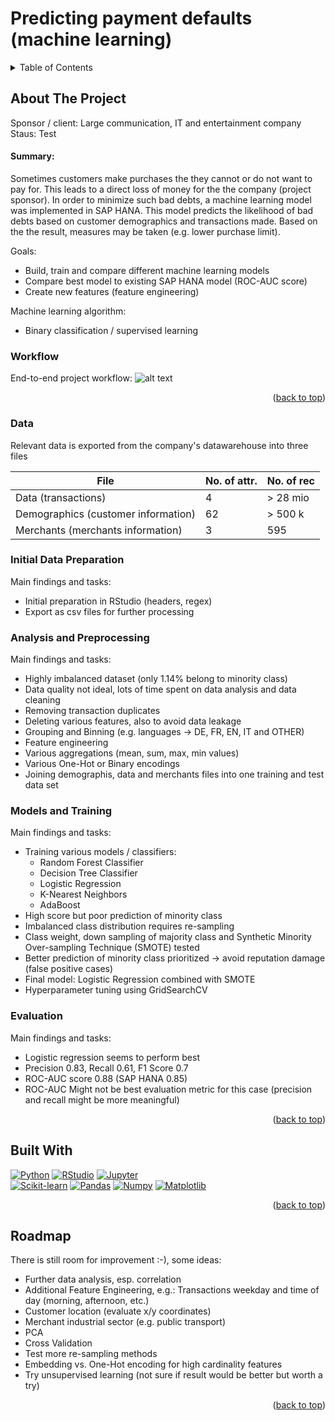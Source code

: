 # Predicting payment defaults (machine learning)

<a name="readme-top"></a>

<!-- PROJECT SHIELDS -->
<!--
*** I'm using markdown "reference style" links for readability.
*** Reference links are enclosed in brackets [ ] instead of parentheses ( ).
*** See the bottom of this document for the declaration of the reference variables
*** for contributors-url, forks-url, etc. This is an optional, concise syntax you may use.
*** https://www.markdownguide.org/basic-syntax/#reference-style-links
-->


<!-- TABLE OF CONTENTS -->
<details>
  <summary>Table of Contents</summary>
  <ol>    
    <li>
      <a href="##about-the-project">About The Project</a>
      <ul>
        <li><a href="#workflow">Workflow</a></li>
        <li><a href="#data">Data</a></li>
        <li><a href="#initial-data-preparation">Initial Data Preparation</a></li>        
        <li><a href="#analysis-and-preprocessing">Analysis and Preprocessing</a></li>
        <li><a href="#models-and-training">Models and Training</a></li>
        <li><a href="#evaluation">Evaluation</a></li>
      </ul>
    </li>    
    <li><a href="#built-with">Built With</a></li>
    <li><a href="#roadmap">Roadmap</a></li>
  </ol>
</details>


<!-- ABOUT THE PROJECT -->
## About The Project

Sponsor / client: Large communication, IT and entertainment company\
Staus: Test

#### Summary:
Sometimes customers make purchases the they cannot or do not want to pay for. This leads to a direct loss of money for the the company (project sponsor). In order to minimize such bad debts, a machine learning model was implemented in SAP HANA. This model predicts the likelihood of bad debts based on customer demographics and transactions made. Based on the the result, measures may be taken (e.g. lower purchase limit).

Goals:
- Build, train and compare different machine learning models
- Compare best model to existing SAP HANA model (ROC-AUC score)
- Create new features (feature engineering)

Machine learning algorithm:
- Binary classification / supervised learning

### Workflow
End-to-end project workflow:
![alt text](https://github.com/0LIFR1/pred-analytics-paym-dflts/blob/main/workflow.png)

<p align="right">(<a href="#readme-top">back to top</a>)</p>

### Data
Relevant data is exported from the company's datawarehouse into three files

| File | No. of attr. | No. of rec |
| --------------- | --------------- | --------------- |
| Data (transactions) | 4 | > 28 mio |
| Demographics (customer information) | 62 | > 500 k |
| Merchants (merchants information) | 3 | 595 |


### Initial Data Preparation
Main findings and tasks:
* Initial preparation in RStudio (headers, regex)
* Export as csv files for further processing

### Analysis and Preprocessing
Main findings and tasks:
* Highly imbalanced dataset (only 1.14% belong to minority class)
* Data quality not ideal, lots of time spent on data analysis and data cleaning
* Removing transaction duplicates
* Deleting various features, also to avoid data leakage
* Grouping and Binning (e.g. languages -> DE, FR, EN, IT and OTHER)
* Feature engineering
* Various aggregations (mean, sum, max, min values)
* Various One-Hot or Binary encodings
* Joining demographis, data and merchants files into one training and test data set

### Models and Training
Main findings and tasks:
* Training various models / classifiers:
  * Random Forest Classifier
  * Decision Tree Classifier
  * Logistic Regression
  * K-Nearest Neighbors
  * AdaBoost
* High score but poor prediction of minority class
* Imbalanced class distribution requires re-sampling
* Class weight, down sampling of majority class and Synthetic Minority Over-sampling Technique (SMOTE) tested
* Better prediction of minority class prioritized -> avoid reputation damage (false positive cases) 
* Final model: Logistic Regression combined with SMOTE
* Hyperparameter tuning using GridSearchCV

### Evaluation
Main findings and tasks:
* Logistic regression seems to perform best
* Precision 0.83, Recall 0.61, F1 Score 0.7
* ROC-AUC score 0.88 (SAP HANA 0.85)
* ROC-AUC Might not be best evaluation metric for this case (precision and recall might be more meaningful)

<p align="right">(<a href="#readme-top">back to top</a>)</p>


<!-- BUILT WITH -->
## Built With

[![Python][python-shield]][python-url] [![RStudio][rstudio-shield]][rstudio-url] [![Jupyter][jupyter-shield]][jupyter-url]\
[![Scikit-learn][scikit-learn-shield]][scikit-learn-url] [![Pandas][pandas-shield]][pandas-url] [![Numpy][numpy-shield]][numpy-url] [![Matplotlib][matplotlib-shield]][matplotlib-url]

<!-- Logo examples
<div>
	<code><img height="50" src="https://user-images.githubusercontent.com/25181517/183914128-3fc88b4a-4ac1-40e6-9443-9a30182379b7.png" alt="Jupyter Notebook" title="Jupyter Notebook" /></code>
	<code><img height="50" src="https://user-images.githubusercontent.com/25181517/183423507-c056a6f9-1ba8-4312-a350-19bcbc5a8697.png" alt="Python" title="Python" /></code>
</div>
-->

<p align="right">(<a href="#readme-top">back to top</a>)</p>


<!-- ROADMAP -->
## Roadmap
There is still room for improvement :-), some ideas:

* Further data analysis, esp. correlation
* Additional Feature Engineering, e.g.: Transactions weekday and time of day (morning, afternoon, etc.)
* Customer location (evaluate x/y coordinates)
* Merchant industrial sector (e.g. public transport)
* PCA
* Cross Validation
* Test more re-sampling methods
* Embedding vs. One-Hot encoding for high cardinality features
* Try unsupervised learning (not sure if result would be better but worth a try)

<p align="right">(<a href="#readme-top">back to top</a>)</p>


<!-- MARKDOWN LINKS & IMAGES -->
<!-- https://www.markdownguide.org/basic-syntax/#reference-style-links -->
[contributors-shield]: https://img.shields.io/github/contributors/github_username/repo_name.svg?style=for-the-badge
[contributors-url]: https://github.com/github_username/repo_name/graphs/contributors
[forks-shield]: https://img.shields.io/github/forks/github_username/repo_name.svg?style=for-the-badge
[forks-url]: https://github.com/github_username/repo_name/network/members
[stars-shield]: https://img.shields.io/github/stars/github_username/repo_name.svg?style=for-the-badge
[stars-url]: https://github.com/github_username/repo_name/stargazers
[issues-shield]: https://img.shields.io/github/issues/github_username/repo_name.svg?style=for-the-badge
[issues-url]: https://github.com/github_username/repo_name/issues
[license-shield]: https://img.shields.io/github/license/github_username/repo_name.svg?style=for-the-badge
[license-url]: https://github.com/github_username/repo_name/blob/master/LICENSE.txt
[linkedin-shield]: https://img.shields.io/badge/-LinkedIn-black.svg?style=for-the-badge&logo=linkedin&colorB=555
[linkedin-url]: https://linkedin.com/in/linkedin_username
[product-screenshot]: images/screenshot.png
[rstudio-shield]: https://img.shields.io/badge/R-276DC3?style=for-the-badge&logo=r&logoColor=white
[rstudio-url]: https://posit.co/
[jupyter-shield]: https://img.shields.io/badge/Jupyter-F37626.svg?&style=for-the-badge&logo=Jupyter&logoColor=white
[jupyter-url]: https://jupyter.org/
[python-shield]: https://img.shields.io/badge/Python-FFD43B?style=for-the-badge&logo=python&logoColor=blue
[python-url]: https://www.python.org/
[scikit-learn-shield]: https://img.shields.io/badge/scikit_learn-F7931E?style=for-the-badge&logo=scikit-learn&logoColor=white
[scikit-learn-url]: https://scikit-learn.org/stable/
[pandas-shield]: https://img.shields.io/badge/Pandas-2C2D72?style=for-the-badge&logo=pandas&logoColor=white
[pandas-url]: https://pandas.pydata.org/docs/index.html
[numpy-shield]: https://img.shields.io/badge/Numpy-777BB4?style=for-the-badge&logo=numpy&logoColor=white
[numpy-url]: https://numpy.org/
[matplotlib-shield]: https://img.shields.io/badge/Matplotlib-%23ffffff.svg?style=for-the-badge&logo=Matplotlib&logoColor=black
[matplotlib-url]: https://matplotlib.org/
